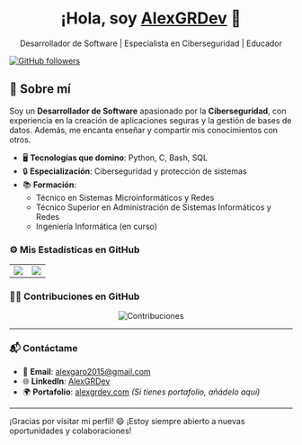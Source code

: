 <div align="center">
  <h1>¡Hola, soy <a href="https://github.com/AlexGRDev">AlexGRDev</a> 👋</h1>
  <p>Desarrollador de Software | Especialista en Ciberseguridad | Educador</p>
</div>

[![GitHub followers](https://img.shields.io/github/followers/AlexGRDev?style=social)](https://github.com/AlexGRDev)

## 🚀 Sobre mí

Soy un **Desarrollador de Software** apasionado por la **Ciberseguridad**, con experiencia en la creación de aplicaciones seguras y la gestión de bases de datos. Además, me encanta enseñar y compartir mis conocimientos con otros.

- 🖥️ **Tecnologías que domino**: Python, C, Bash, SQL
- 🔒 **Especialización**: Ciberseguridad y protección de sistemas
- 📚 **Formación**: 
  - Técnico en Sistemas Microinformáticos y Redes
  - Técnico Superior en Administración de Sistemas Informáticos y Redes
  - Ingeniería Informática (en curso)

### ⚙️ Mis Estadísticas en GitHub

<div align="center">
  <table>
    <tr>
      <td style="width: 50%; text-align: center;">
        <img src="https://github-readme-stats-eight-theta.vercel.app/api?username=AlexGRDev&show_icons=true&theme=algolia&include_all_commits=true&count_private=true&random=1" style="max-width: 100%; height: auto;"/>
      </td>
      <td style="width: 50%; text-align: center;">
        <img src="https://github-readme-stats-eight-theta.vercel.app/api/top-langs/?username=AlexGRDev&layout=compact&langs_count=6&theme=algolia&random=1" style="max-width: 100%; height: auto;"/>
      </td>
    </tr>
  </table>
</div>

### 🧑‍💻 Contribuciones en GitHub

<p align="center">
  <img src="https://github-readme-streak-stats.herokuapp.com/?user=AlexGRDev&theme=algolia&random=1" alt="Contribuciones" style="max-width: 100%; height: auto;" />
</p>

---

### 📬 Contáctame

- 📧 **Email**: [alexgaro2015@gmail.com](mailto:alexgaro2015@gmail.com)
- 🌐 **LinkedIn**: [AlexGRDev](https://www.linkedin.com/in/alexgrdev)
- 🌍 **Portafolio**: [alexgrdev.com](https://alexgrdev.com) *(Si tienes portafolio, añádelo aquí)*

---

¡Gracias por visitar mi perfil! 😄 ¡Estoy siempre abierto a nuevas oportunidades y colaboraciones!
